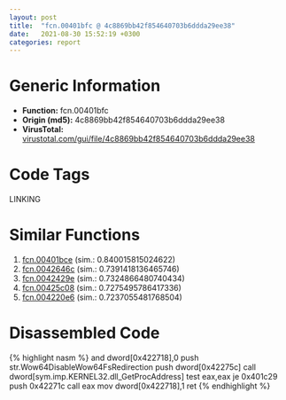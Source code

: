 ```yaml
---
layout: post
title:  "fcn.00401bfc @ 4c8869bb42f854640703b6ddda29ee38"
date:   2021-08-30 15:52:19 +0300
categories: report
---
```


# Generic Information
- **Function:** fcn.00401bfc
- **Origin (md5):** 4c8869bb42f854640703b6ddda29ee38
- **VirusTotal:** [virustotal.com/gui/file/4c8869bb42f854640703b6ddda29ee38][virustotal_ref]

# Code Tags
<span class="tag" id="LINKING">LINKING</span>


# Similar Functions

1. [fcn.00401bce][similar_1_ref] (sim.: 0.840015815024622)
2. [fcn.0042646c][similar_2_ref] (sim.: 0.7391418136465746)
3. [fcn.0042429e][similar_3_ref] (sim.: 0.7324866480740434)
4. [fcn.00425c08][similar_4_ref] (sim.: 0.7275495786417336)
5. [fcn.004220e6][similar_5_ref] (sim.: 0.7237055481768504)


# Disassembled Code

{% highlight nasm %}
and dword[0x422718],0
push str.Wow64DisableWow64FsRedirection
push dword[0x42275c]
call dword[sym.imp.KERNEL32.dll_GetProcAddress]
test eax,eax
je 0x401c29
push 0x42271c
call eax
mov dword[0x422718],1
ret 
{% endhighlight %}


[similar_1_ref]: /report/fcn.00401bce@4c8869bb42f854640703b6ddda29ee38
[similar_2_ref]: /report/fcn.0042646c@8aa4eec8eb0ac35fe10d9e0394d3dbe4
[similar_3_ref]: /report/fcn.0042429e@d96761eb00d2d97e2b6f5ffffed0b46a
[similar_4_ref]: /report/fcn.00425c08@8aa4eec8eb0ac35fe10d9e0394d3dbe4
[similar_5_ref]: /report/fcn.004220e6@d32515577b2cd57bf3dd6c5e3c37e219
[virustotal_ref]: https://www.virustotal.com/gui/file/4c8869bb42f854640703b6ddda29ee38